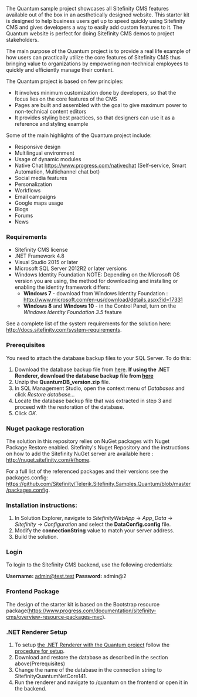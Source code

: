 The Quantum sample project showcases all Sitefinity CMS features available out of the box in an aesthetically designed website. This starter kit is designed to help business users get up to speed quickly using Sitefinity CMS and gives developers a way to easily add custom features to it. The Quantum website is perfect for doing Sitefinity CMS demos to project stakeholders.

The main purpose of the Quantum project is to provide a real life example of how users can practically utilize the core features of Sitefinity CMS thus bringing value to organizations by empowering non-technical employees to quickly and efficiently manage their content.

The Quantum project is based on few principles:

- It involves minimum customization done by developers, so that the focus lies on the core features of the CMS 
- Pages are built and assembled with the goal to give maximum power to non-technical content editors 
- It provides styling best practices, so that designers can use it as a reference and styling example

Some of the main highlights of the Quantum project include:

- Responsive design
- Multilingual environment
- Usage of dynamic modules
- Native Chat https://www.progress.com/nativechat (Self-service, Smart Automation, Multichannel chat bot)
- Social media features
- Personalization
- Workflows
- Email campaigns
- Google maps usage
- Blogs
- Forums
- News


### **Requirements**

- Sitefinity CMS license
- .NET Framework 4.8
- Visual Studio 2015 or later
- Microsoft SQL Server 2012R2 or later versions
- Windows Identity Foundation NOTE: Depending on the Microsoft OS version you are using, the method for downloading and installing or enabling the identity framework differs:
  - **Windows 7**  - download from  Windows Identity Foundation : http://www.microsoft.com/en-us/download/details.aspx?id=17331
  - **Windows 8** and **Windows 10** - in the Control Panel, turn on the *Windows Identity Foundation 3.5* feature 

See a complete list of the system requirements for the solution here: http://docs.sitefinity.com/system-requirements.

### **Prerequisites**

You need to attach the database backup files to your SQL Server. To do this:

1. Download the database backup file from [here](https://sitefinitystore.blob.core.windows.net/files/Telerik.Sitefinity.Samples.Quantum/QuantumDB_v_1427900.zip). **If using the .NET Renderer, download the database backup file from [here](https://sitefinitystore.blob.core.windows.net/files/Telerik.Sitefinity.Samples.Quantum/QuantumDb_V141_NetRenderer.zip)**
2. Unzip the  **QuantumDB_version.zip**  file.
3. In SQL Management Studio, open the context menu of _Databases_ and click _Restore database..._
4. Locate the database backup file that was extracted in step 3 and proceed with the restoration of the database.
5. Click _OK_.

### **Nuget package restoration**

The solution in this repository relies on NuGet packages with Nuget Package Restore enabled. Sitefinity&#39;s Nuget Repository and the instructions on how to add the Sitefinity NuGet server are available here : http://nuget.sitefinity.com/#/home.

For a full list of the referenced packages and their versions see the packages.config: https://github.com/Sitefinity/Telerik.Sitefinity.Samples.Quantum/blob/master/packages.config.

### **Installation instructions:**

1. In Solution Explorer, navigate to _SitefinityWebApp_ -&gt; _App\_Data_ -&gt; _Sitefinity_ -&gt; _Configuration_ and select the  **DataConfig.config**  file.
2. Modify the  **connectionString**  value to match your server address.
3. Build the solution.

### **Login**

To login to the Sitefinity CMS backend, use the following credentials:

**Username:**  admin@test.test  **Password:**  admin@2

### **Frontend Package**

The design of the starter kit is based on the Bootstrap resource package(https://www.progress.com/documentation/sitefinity-cms/overview-resource-packages-mvc).

### **.NET Renderer Setup**

1. To setup [the .NET Renderer with the Quantum project](https://github.com/Sitefinity/sitefinity-aspnetcore-mvc-samples/tree/master/src/quantum) follow the [procedure for setup](https://www.progress.com/documentation/sitefinity-cms/setup-the-asp.net-core-renderer).
2. Download and restore the database as described in the section above(Prerequisites)
3. Change the name of the database in the connection string to SitefinityQuantumNetCore141.
4. Run the renderer and navigate to /quantum on the frontend or open it in the backend.
